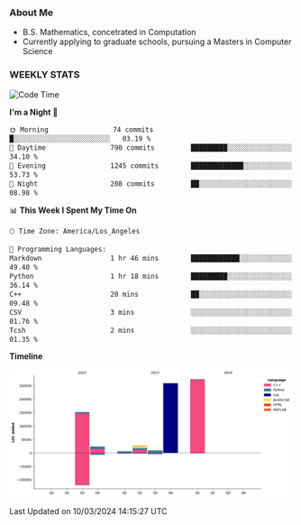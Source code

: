 ### About Me

- B.S. Mathematics, concetrated in Computation
- Currently applying to graduate schools, pursuing a Masters in Computer Science


### WEEKLY STATS
<!--START_SECTION:waka-->
![Code Time](http://img.shields.io/badge/Code%20Time-52%20hrs%2029%20mins-blue)

**I'm a Night 🦉** 

```text
🌞 Morning                74 commits          █░░░░░░░░░░░░░░░░░░░░░░░░   03.19 % 
🌆 Daytime                790 commits         █████████░░░░░░░░░░░░░░░░   34.10 % 
🌃 Evening                1245 commits        █████████████░░░░░░░░░░░░   53.73 % 
🌙 Night                  208 commits         ██░░░░░░░░░░░░░░░░░░░░░░░   08.98 % 
```


📊 **This Week I Spent My Time On** 

```text
🕑︎ Time Zone: America/Los_Angeles

💬 Programming Languages: 
Markdown                 1 hr 46 mins        ████████████░░░░░░░░░░░░░   49.40 % 
Python                   1 hr 18 mins        █████████░░░░░░░░░░░░░░░░   36.14 % 
C++                      20 mins             ██░░░░░░░░░░░░░░░░░░░░░░░   09.48 % 
CSV                      3 mins              ░░░░░░░░░░░░░░░░░░░░░░░░░   01.76 % 
Tcsh                     2 mins              ░░░░░░░░░░░░░░░░░░░░░░░░░   01.35 % 
```

**Timeline**

![Lines of Code chart](https://raw.githubusercontent.com/nickocruzm/nickocruzm/main/assets/bar_graph.png)


 Last Updated on 10/03/2024 14:15:27 UTC
<!--END_SECTION:waka-->
